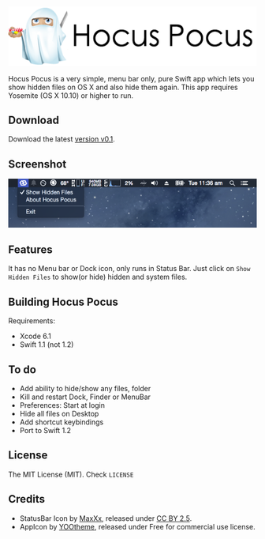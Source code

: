 ![main-image](images/HocusPocus.png)

Hocus Pocus is a very simple, menu bar only, pure Swift app which lets you show hidden files on OS X and also hide them again. This app requires Yosemite (OS X 10.10) or higher to run. 

## Download 
Download the latest [version v0.1](https://github.com/avinassh/Hocus-Pocus/releases/download/v0.1/Hocus-Pocus.zip). 

## Screenshot
![screenshot](images/screenshot.png)

## Features
It has no Menu bar or Dock icon, only runs in Status Bar. Just click on `Show Hidden Files` to show(or hide) hidden and system files. 

## Building Hocus Pocus
Requirements:

- Xcode 6.1
- Swift 1.1 (not 1.2)

## To do
- Add ability to hide/show any files, folder
- Kill and restart Dock, Finder or MenuBar
- Preferences: Start at login
- Hide all files on Desktop
- Add shortcut keybindings
- Port to Swift 1.2

## License
The MIT License (MIT). Check `LICENSE`

## Credits

- StatusBar Icon by [MaxXx](https://www.iconfinder.com/icons/342701/media_refresh_reload_retweet_social_sync_update_icon), released under [CC BY 2.5](http://creativecommons.org/licenses/by/2.5/).
- AppIcon by [YOOtheme](https://www.iconfinder.com/icons/60816/ghost_icon), released under Free for commercial use license.